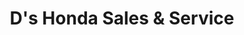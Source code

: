 ---
title: "D's Honda Sales & Service"
url: /alpena/ds-honda-sales-and-service/
shop: motorcycle
---